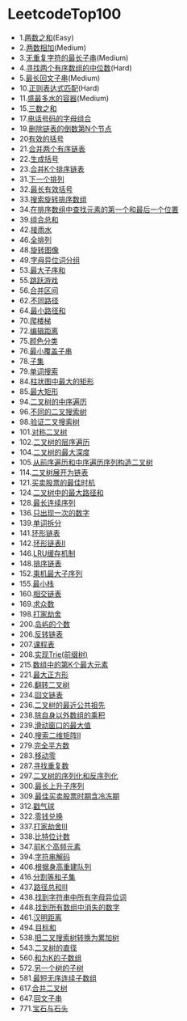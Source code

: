 # LeetcodeTop100
+ 1.[两数之和](https://leetcode-cn.com/problems/two-sum)(Easy)
+ 2.[两数相加](https://leetcode-cn.com/problems/add-two-numbers)(Medium)
+ 3.[无重复字符的最长子串](https://leetcode-cn.com/problems/longest-substring-without-repeating-characters)(Medium)
+ 4.[寻找两个有序数组的中位数](https://leetcode-cn.com/problems/median-of-two-sorted-arrays)(Hard)
+ 5.[最长回文子串](https://leetcode-cn.com/problems/longest-palindromic-substring)(Medium)
+ 10.[正则表达式匹配](https://leetcode-cn.com/problems/regular-expression-matching)(Hard)
+ 11.[盛最多水的容器](https://leetcode-cn.com/problems/container-with-most-water)(Medium)
+ 15.[三数之和](https://leetcode-cn.com/problems/3sum)
+ 17.[电话号码的字母组合](https://leetcode-cn.com/problems/letter-combinations-of-a-phone-number)
+ 19.[删除链表的倒数第N个节点](https://leetcode-cn.com/problems/remove-nth-node-from-end-of-list)
+ 20[有效的括号](https://leetcode-cn.com/problems/valid-parentheses)
+ 21.[合并两个有序链表](https://leetcode-cn.com/problems/merge-two-sorted-lists)
+ 22.[生成括号](https://leetcode-cn.com/problems/generate-parentheses)
+ 23.[合并K个排序链表](https://leetcode-cn.com/problems/merge-k-sorted-lists)
+ 31.[下一个排列](https://leetcode-cn.com/problems/next-permutation)
+ 32.[最长有效括号](https://leetcode-cn.com/problems/longest-valid-parentheses)
+ 33.[搜索旋转排序数组](https://leetcode-cn.com/problems/search-in-rotated-sorted-array)
+ 34.[在排序数组中查找元素的第一个和最后一个位置](https://leetcode-cn.com/problems/find-first-and-last-position-of-element-in-sorted-array)
+ 39.[组合总和](https://leetcode-cn.com/problems/combination-sum)
+ 42.[接雨水](https://leetcode-cn.com/problems/trapping-rain-water)
+ 46.[全排列](https://leetcode-cn.com/problems/permutations)
+ 48.[旋转图像](https://leetcode-cn.com/problems/rotate-image)
+ 49.[字母异位词分组](https://leetcode-cn.com/problems/group-anagrams)
+ 53.[最大子序和](https://leetcode-cn.com/problems/maximum-subarray)
+ 55.[跳跃游戏](https://leetcode-cn.com/problems/jump-game)
+ 56.[合并区间](https://leetcode-cn.com/problems/merge-intervals)
+ 62.[不同路径](https://leetcode-cn.com/problems/unique-paths)
+ 64.[最小路径和](https://leetcode-cn.com/problems/minimum-path-sum)
+ 70.[爬楼梯](https://leetcode-cn.com/problems/climbing-stairs)
+ 72.[编辑距离](https://leetcode-cn.com/problems/edit-distance)
+ 75.[颜色分类](https://leetcode-cn.com/problems/sort-colors)
+ 76.[最小覆盖子串](https://leetcode-cn.com/problems/minimum-window-substring)
+ 78.[子集](https://leetcode-cn.com/problems/subsets)
+ 79.[单词搜索](https://leetcode-cn.com/problems/word-search)
+ 84.[柱状图中最大的矩形](https://leetcode-cn.com/problems/largest-rectangle-in-histogram)
+ 85.[最大矩形](https://leetcode-cn.com/problems/maximal-rectangle)
+ 94.[二叉树的中序遍历](https://leetcode-cn.com/problems/binary-tree-inorder-traversal)
+ 96.[不同的二叉搜索树](https://leetcode-cn.com/problems/unique-binary-search-trees)
+ 98.[验证二叉搜索树](https://leetcode-cn.com/problems/validate-binary-search-tree)
+ 101.[对称二叉树](https://leetcode-cn.com/problems/symmetric-tree)
+ 102.[二叉树的层序遍历](https://leetcode-cn.com/problems/binary-tree-level-order-traversal)
+ 104.[二叉树的最大深度](https://leetcode-cn.com/problems/maximum-depth-of-binary-tree)
+ 105.[从前序遍历和中序遍历序列构造二叉树](https://leetcode-cn.com/problems/construct-binary-tree-from-preorder-and-inorder-traversal)
+ 114.[二叉树展开为链表](https://leetcode-cn.com/problems/flatten-binary-tree-to-linked-list)
+ 121.[买卖股票的最佳时机](https://leetcode-cn.com/problems/best-time-to-buy-and-sell-stock)
+ 124.[二叉树中的最大路径和](https://leetcode-cn.com/problems/binary-tree-maximum-path-sum)
+ 128.[最长连续序列](https://leetcode-cn.com/problems/longest-consecutive-sequence)
+ 136.[只出现一次的数字](https://leetcode-cn.com/problems/single-number)
+ 139.[单词拆分](https://leetcode-cn.com/problems/word-break)
+ 141.[环形链表](https://leetcode-cn.com/problems/linked-list-cycle)
+ 142.[环形链表Ⅱ](https://leetcode-cn.com/problems/linked-list-cycle-ii)
+ 146.[LRU缓存机制](https://leetcode-cn.com/problems/lru-cache)
+ 148.[排序链表](https://leetcode-cn.com/problems/sort-list)
+ 152.[乘机最大子序列](https://leetcode-cn.com/problems/maximum-product-subarray)
+ 155.[最小栈](https://leetcode-cn.com/problems/min-stack)
+ 160.[相交链表](https://leetcode-cn.com/problems/intersection-of-two-linked-lists)
+ 169.[求众数](https://leetcode-cn.com/problems/majority-element)
+ 198.[打家劫舍](https://leetcode-cn.com/problems/house-robber)
+ 200.[岛屿的个数](https://leetcode-cn.com/problems/number-of-islands)
+ 206.[反转链表](https://leetcode-cn.com/problems/reverse-linked-list)
+ 207.[课程表](https://leetcode-cn.com/problems/course-schedule)
+ 208.[实现Trie(前缀树)](https://leetcode-cn.com/problems/implement-trie-prefix-tree)
+ 215.[数组中的第K个最大元素](https://leetcode-cn.com/problems/kth-largest-element-in-an-array)
+ 221.[最大正方形](https://leetcode-cn.com/problems/maximal-square)
+ 226.[翻转二叉树](https://leetcode-cn.com/problems/invert-binary-tree)
+ 234.[回文链表](https://leetcode-cn.com/problems/palindrome-linked-list)
+ 236.[二叉树的最近公共祖先](https://leetcode-cn.com/problems/lowest-common-ancestor-of-a-binary-tree)
+ 238.[除自身以外数组的乘积](https://leetcode-cn.com/problems/product-of-array-except-self)
+ 239.[滑动窗口的最大值](https://leetcode-cn.com/problems/sliding-window-maximum)
+ 240.[搜索二维矩阵Ⅱ](https://leetcode-cn.com/problems/search-a-2d-matrix-ii)
+ 279.[完全平方数](https://leetcode-cn.com/problems/perfect-squares)
+ 283.[移动零](https://leetcode-cn.com/problems/move-zeroes)
+ 287.[寻找重复数](https://leetcode-cn.com/problems/find-the-duplicate-number)
+ 297.[二叉树的序列化和反序列化](https://leetcode-cn.com/problems/serialize-and-deserialize-binary-tree)
+ 300.[最长上升子序列](https://leetcode-cn.com/problems/longest-increasing-subsequence)
+ 309.[最佳买卖股票时期含冷冻期](https://leetcode-cn.com/problems/best-time-to-buy-and-sell-stock-with-cooldown)
+ 312.[戳气球](https://leetcode-cn.com/problems/burst-balloons)
+ 322.[零钱兑换](https://leetcode-cn.com/problems/coin-change)
+ 337.[打家劫舍Ⅲ](https://leetcode-cn.com/problems/house-robber-iii)
+ 338.[比特位计数](https://leetcode-cn.com/problems/counting-bits)
+ 347.[前K个高频元素](https://leetcode-cn.com/problems/top-k-frequent-elements)
+ 394.[字符串解码](https://leetcode-cn.com/problems/decode-string)
+ 406.[根据身高重建队列](https://leetcode-cn.com/problems/queue-reconstruction-by-height)
+ 416.[分割等和子集](https://leetcode-cn.com/problems/partition-equal-subset-sum)
+ 437.[路径总和Ⅲ](https://leetcode-cn.com/problems/path-sum-iii)
+ 438.[找到字符串中所有字母异位词](https://leetcode-cn.com/problems/find-all-anagrams-in-a-string)
+ 448.[找到所有数组中消失的数字](https://leetcode-cn.com/problems/find-all-numbers-disappeared-in-an-array)
+ 461.[汉明距离](https://leetcode-cn.com/problems/hamming-distance)
+ 494.[目标和](https://leetcode-cn.com/problems/target-sum)
+ 538.[把二叉搜索树转换为累加树](https://leetcode-cn.com/problems/convert-bst-to-greater-tree)
+ 543.[二叉树的直径](https://leetcode-cn.com/problems/diameter-of-binary-tree)
+ 560.[和为K的子数组](https://leetcode-cn.com/problems/subarray-sum-equals-k)
+ 572.[另一个树的子树](https://leetcode-cn.com/problems/subtree-of-another-tree)
+ 581.[最短无序连续子数组](https://leetcode-cn.com/problems/shortest-unsorted-continuous-subarray)
+ 617.[合并二叉树](https://leetcode-cn.com/problems/merge-two-binary-trees)
+ 647.[回文子串](https://leetcode-cn.com/problems/palindromic-substrings)
+ 771.[宝石与石头](https://leetcode-cn.com/problems/jewels-and-stones)
